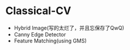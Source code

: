 # Classical-CV




- Hybrid Image(写的太烂了，并且忘保存了QwQ)
- Canny Edge Detector
- Feature Matching(using GMS)
